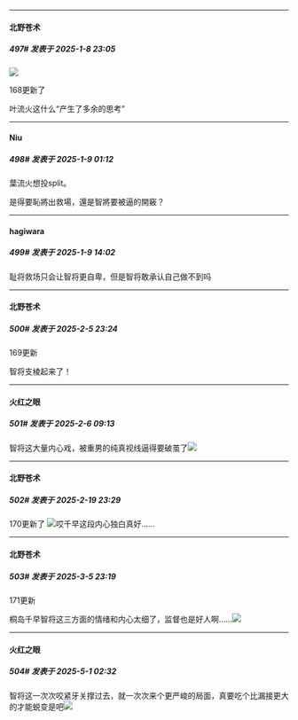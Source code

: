 ﻿
*****

####  北野苍术  
##### 497#       发表于 2025-1-8 23:05

<img src="https://static.saraba1st.com/image/smiley/face2017/037.png" referrerpolicy="no-referrer">

168更新了

叶流火这什么“产生了多余的思考”


*****

####  Niu  
##### 498#       发表于 2025-1-9 01:12

葉流火想投split。

是得要恥將出救場，還是智將要被逼的開竅？


*****

####  hagiwara  
##### 499#       发表于 2025-1-9 14:02

耻将救场只会让智将更自卑，但是智将敢承认自己做不到吗

*****

####  北野苍术  
##### 500#       发表于 2025-2-5 23:24

169更新

智将支棱起来了！


*****

####  火红之眼  
##### 501#       发表于 2025-2-6 09:13

智将这大量内心戏，被重男的纯真视线逼得要破茧了<img src="https://static.saraba1st.com/image/smiley/face2017/072.png" referrerpolicy="no-referrer">

*****

####  北野苍术  
##### 502#       发表于 2025-2-19 23:29

170更新了
<img src="https://static.saraba1st.com/image/smiley/face2017/139.png" referrerpolicy="no-referrer">哎千早这段内心独白真好……

*****

####  北野苍术  
##### 503#       发表于 2025-3-5 23:19

171更新

桐岛千早智将这三方面的情绪和内心太细了，监督也是好人啊……<img src="https://static.saraba1st.com/image/smiley/face2017/139.png" referrerpolicy="no-referrer">

*****

####  火红之眼  
##### 504#       发表于 2025-5-1 02:32

智将这一次次咬紧牙关撑过去，就一次次来个更严峻的局面，真要吃个比漏接更大的才能蜕变是吧<img src="https://static.stage1st.com/image/smiley/face2017/003.png" referrerpolicy="no-referrer">

